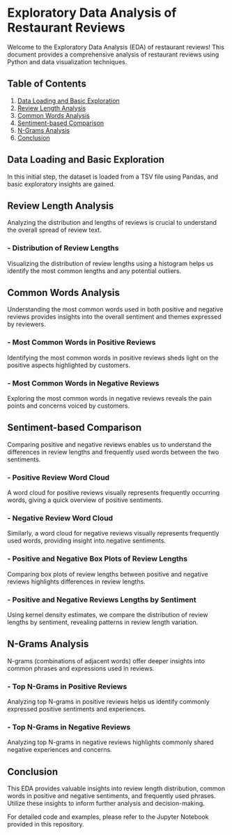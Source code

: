 # Exploratory Data Analysis of Restaurant Reviews

Welcome to the Exploratory Data Analysis (EDA) of restaurant reviews! This document provides a comprehensive analysis of restaurant reviews using Python and data visualization techniques.

## Table of Contents

1. [Data Loading and Basic Exploration](#data-loading-and-basic-exploration)
2. [Review Length Analysis](#review-length-analysis)
3. [Common Words Analysis](#common-words-analysis)
4. [Sentiment-based Comparison](#sentiment-based-comparison)
5. [N-Grams Analysis](#n-grams-analysis)
6. [Conclusion](#conclusion)

## Data Loading and Basic Exploration

In this initial step, the dataset is loaded from a TSV file using Pandas, and basic exploratory insights are gained.

## Review Length Analysis

Analyzing the distribution and lengths of reviews is crucial to understand the overall spread of review text.

### - Distribution of Review Lengths
Visualizing the distribution of review lengths using a histogram helps us identify the most common lengths and any potential outliers.

## Common Words Analysis

Understanding the most common words used in both positive and negative reviews provides insights into the overall sentiment and themes expressed by reviewers.

### - Most Common Words in Positive Reviews
Identifying the most common words in positive reviews sheds light on the positive aspects highlighted by customers.

### - Most Common Words in Negative Reviews
Exploring the most common words in negative reviews reveals the pain points and concerns voiced by customers.

## Sentiment-based Comparison

Comparing positive and negative reviews enables us to understand the differences in review lengths and frequently used words between the two sentiments.

### - Positive Review Word Cloud
A word cloud for positive reviews visually represents frequently occurring words, giving a quick overview of positive sentiments.

### - Negative Review Word Cloud
Similarly, a word cloud for negative reviews visually represents frequently used words, providing insight into negative sentiments.

### - Positive and Negative Box Plots of Review Lengths
Comparing box plots of review lengths between positive and negative reviews highlights differences in review lengths.

### - Positive and Negative Reviews Lengths by Sentiment
Using kernel density estimates, we compare the distribution of review lengths by sentiment, revealing patterns in review length variation.

## N-Grams Analysis

N-grams (combinations of adjacent words) offer deeper insights into common phrases and expressions used in reviews.

### - Top N-Grams in Positive Reviews
Analyzing top N-grams in positive reviews helps us identify commonly expressed positive sentiments and experiences.

### - Top N-Grams in Negative Reviews
Analyzing top N-grams in negative reviews highlights commonly shared negative experiences and concerns.

## Conclusion

This EDA provides valuable insights into review length distribution, common words in positive and negative sentiments, and frequently used phrases. Utilize these insights to inform further analysis and decision-making.

For detailed code and examples, please refer to the Jupyter Notebook provided in this repository.
